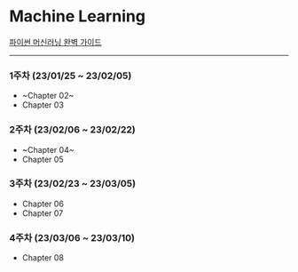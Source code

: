 # Machine Learning

[파이썬 머신러닝 완벽 가이드](https://github.com/wikibook/pymlrev2)

-----

### 1주차 (23/01/25 ~ 23/02/05)
- ~Chapter 02~
- Chapter 03

### 2주차 (23/02/06 ~ 23/02/22)
- ~Chapter 04~
- Chapter 05

### 3주차 (23/02/23 ~ 23/03/05)
- Chapter 06
- Chapter 07

### 4주차 (23/03/06 ~ 23/03/10)
- Chapter 08
